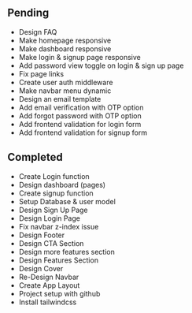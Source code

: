 ## Pending
- Design FAQ
- Make homepage responsive
- Make dashboard responsive
- Make login & signup page responsive
- Add password view toggle on login & sign up page
- Fix page links
- Create user auth middleware
- Make navbar menu dynamic
- Design an email template
- Add email verification with OTP option
- Add forgot password with OTP option
- Add frontend validation for login form
- Add frontend validation for signup form

## Completed
- Create Login function
- Design dashboard (pages)
- Create signup function
- Setup Database & user model
- Design Sign Up Page
- Design Login Page
- Fix navbar z-index issue
- Design Footer
- Design CTA Section
- Design more features section
- Design Features Section
- Design Cover
- Re-Design Navbar
- Create App Layout
- Project setup with github
- Install tailwindcss
